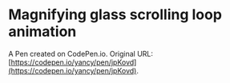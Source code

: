 # Magnifying glass scrolling loop animation

A Pen created on CodePen.io. Original URL: [https://codepen.io/yancy/pen/jpKovd](https://codepen.io/yancy/pen/jpKovd).


